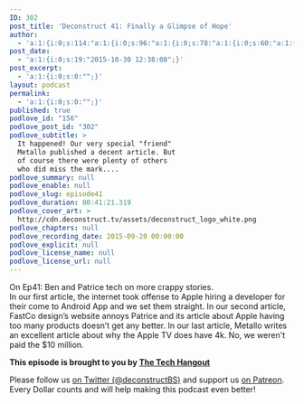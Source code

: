 ```yaml
---
ID: 302
post_title: 'Deconstruct 41: Finally a Glimpse of Hope'
author:
  - 'a:1:{i:0;s:114:"a:1:{i:0;s:96:"a:1:{i:0;s:78:"a:1:{i:0;s:60:"a:1:{i:0;s:42:"a:1:{i:0;s:24:"a:1:{i:0;s:7:"patrice";}";}";}";}";}";}";}'
post_date:
  - 'a:1:{i:0;s:19:"2015-10-30 12:38:08";}'
post_excerpt:
  - 'a:1:{i:0;s:0:"";}'
layout: podcast
permalink:
  - 'a:1:{i:0;s:0:"";}'
published: true
podlove_id: "156"
podlove_post_id: "302"
podlove_subtitle: >
  It happened! Our very special "friend"
  Metallo published a decent article. But
  of course there were plenty of others
  who did miss the mark....
podlove_summary: null
podlove_enable: null
podlove_slug: episode41
podlove_duration: 00:41:21.319
podlove_cover_art: >
  http://cdn.deconstruct.tv/assets/deconstruct_logo_white.png
podlove_chapters: null
podlove_recording_date: 2015-09-20 00:00:00
podlove_explicit: null
podlove_license_name: null
podlove_license_url: null
---
```

<p>On Ep41: Ben and Patrice tech on more crappy stories.  <br />
In our first article, the internet took offense to Apple hiring a developer for their come to Android App and we set them straight.  In our second article, FastCo design’s website annoys Patrice and its article about Apple having too many products doesn’t get any better.  In our last article, Metallo writes an excellent article about why the Apple TV does have 4k.  No, we weren't paid the $10 million.</p>
<p><strong>This episode is brought to you by <a href="http://thetechhangout.com">The Tech Hangout</a></strong>
</p>
<p>Please follow us <a href="http://twitter.com/deconstructBS">on Twitter (@deconstructBS)</a> and support us <a href="http://patreon.com/deconstruct">on Patreon</a>. Every Dollar counts and will help making this podcast even better!
</p>